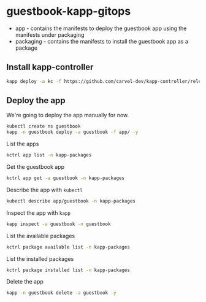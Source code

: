 # guestbook-kapp-gitops

- app - contains the manifests to deploy the guestbook app using the manifests under packaging
- packaging - contains the manifests to install the guestbook app as a package

## Install kapp-controller

```sh
kapp deploy -a kc -f https://github.com/carvel-dev/kapp-controller/releases/latest/download/release.yml -y
```

## Deploy the app

We're going to deploy the app manually for now.

```sh
kubectl create ns guestbook
kapp -n guestbook deploy -a guestbook -f app/ -y
```

List the apps

```sh
kctrl app list -n kapp-packages
```

Get the guestbook app

```sh
kctrl app get -a guestbook -n kapp-packages
```

Describe the app with `kubectl`

```sh
kubectl describe app/guestbook -n kapp-packages
```

Inspect the app with `kapp`

```sh
kapp inspect -a guestbook -n guestbook
```

List the available packages

```sh
kctrl package available list -n kapp-packages
```

List the installed packages

```sh
kctrl package installed list -n kapp-packages
```

Delete the app

```sh
kapp -n guestbook delete -a guestbook -y
```
